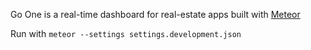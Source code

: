 Go One is a real-time dashboard for real-estate apps built with [Meteor](http://meteor.com)

Run with `meteor --settings settings.development.json`